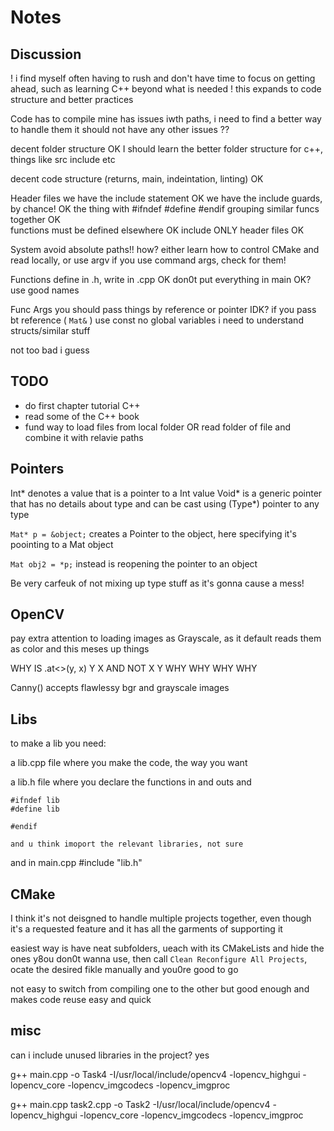 # Notes

## Discussion

! i find myself often having to rush and don't have time to focus on getting ahead, such as learning C++ beyond what is needed
! this expands to code structure and better practices

Code has to compile
    mine has issues iwth paths, i need to find a better way to handle them
    it should not have any other issues ??
    
decent folder structure OK
    I should learn the better folder structure for c++, things like src include etc

decent code structure (returns, main, indeintation, linting) OK

Header files
    we have the include statement OK
    we have the include guards, by chance! OK
        the thing with
            #ifndef
            #define
            #endif 
    grouping similar funcs together OK   
    functions must be defined elsewhere OK
    include ONLY header files OK

System
    avoid absolute paths!!
        how?
            either learn how to control CMake and read locally, or use argv
    if you use command args, check for them!

Functions
    define in .h, write in .cpp OK
    don0t put everything in main OK?
    use good names 
    
Func Args
    you should pass things by reference or pointer IDK?
    if you pass bt reference ( `Mat&` ) use const
    no global variables
        i need to understand structs/similar stuff

not too bad i guess
    
## TODO
 - do first chapter tutorial C++
 - read some of the C++ book
 - fund way to load files from local folder OR read folder of file and combine it with relavie paths

## Pointers
Int* denotes a value that is a pointer to a Int value
Void* is a generic pointer that has no details about type and can be cast using (Type*) pointer to any type

`Mat* p = &object;` creates a Pointer to the object, here specifying it's poointing to a Mat object

`Mat obj2 = *p;` instead is reopening the pointer to an object

Be very carfeuk of not mixing up type stuff as it's gonna cause a mess!

## OpenCV
pay extra attention to loading images as Grayscale, as it default reads them as color and this meses up things

WHY IS .at<>(y, x) Y X AND NOT X Y WHY WHY WHY WHY

Canny() accepts flawlessy bgr and grayscale images

## Libs
to make a lib you need:

a lib.cpp file where 
    you make the code, the way you want
    

a lib.h file where 
    you declare the functions in and outs and 

    #ifndef lib
    #define lib

    #endif

    and u think imoport the relevant libraries, not sure

and in main.cpp 
    #include "lib.h"

## CMake
I think it's not deisgned to handle multiple projects together, even though it's a requested feature and it has all the garments of supporting it

easiest way is have neat subfolders, ueach with its CMakeLists and hide the ones y8ou don0t wanna use, then call
`Clean Reconfigure All Projects`, ocate the desired fikle manually and you0re good to go

not easy to switch from compiling one to the other but good enough and makes code reuse easy and quick



## misc

can i include unused libraries in the project? yes



g++ main.cpp -o Task4 -I/usr/local/include/opencv4 -lopencv_highgui -lopencv_core -lopencv_imgcodecs -lopencv_imgproc

g++ main.cpp task2.cpp -o Task2 -I/usr/local/include/opencv4 -lopencv_highgui -lopencv_core -lopencv_imgcodecs -lopencv_imgproc
